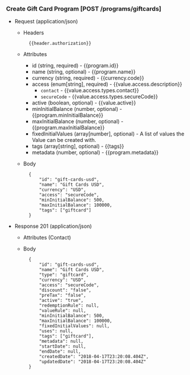 ### Create Gift Card Program [POST /programs/giftcards]

+ Request (application/json)
    + Headers
    
            {{header.authorization}}
        
    + Attributes
        + id (string, required) - {{program.id}}
        + name (string, optional) - {{program.name}}
        + currency (string, required) - {{currency.code}}
        + access (enum[string], required) - {{value.access.description}}
            + `contact` - {{value.access.types.contact}}
            + `secureCode` - {{value.access.types.secureCode}}
        + active (boolean, optional) - {{value.active}}
        + minInitialBalance (number, optional) - {{program.minInitialBalance}}
        + maxInitialBalance (number, optional) - {{program.maxInitialBalance}}
        + fixedInitialValues (array[number], optional) - A list of values the Value can be created with.
        + tags (array[string], optional) - {{tags}}
        + metadata (number, optional) - {{program.metadata}}

    + Body

            {
                "id": "gift-cards-usd",
                "name": "Gift Cards USD",
                "currency": "USD",
                "access": "secureCode",
                "minInitialBalance": 500,
                "maxInitialBalance": 100000,
                "tags": ["giftcard"]
            }
    
+ Response 201 (application/json)
    + Attributes (Contact)

    + Body
            
            {
                "id": "gift-cards-usd",
                "name": "Gift Cards USD",
                "type": "giftcard",
                "currency": "USD",
                "access": "secureCode",
                "discount": "false",
                "preTax": "false",
                "active": "true",
                "redemptionRule": null,
                "valueRule": null,
                "minInitialBalance": 500,
                "maxInitialBalance": 100000,
                "fixedInitialValues": null,
                "uses": null,
                "tags": ["giftcard"],
                "metadata": null,
                "startDate": null,
                "endDate": null,
                "createdDate": "2018-04-17T23:20:08.404Z",
                "updatedDate": "2018-04-17T23:20:08.404Z"
            }
